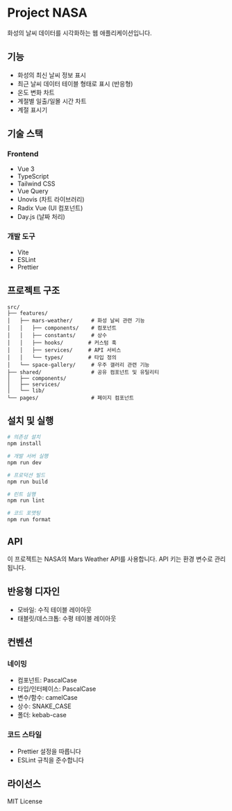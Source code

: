 # Project NASA

화성의 날씨 데이터를 시각화하는 웹 애플리케이션입니다.

## 기능

- 화성의 최신 날씨 정보 표시
- 최근 날씨 데이터 테이블 형태로 표시 (반응형)
- 온도 변화 차트
- 계절별 일출/일몰 시간 차트
- 계절 표시기

## 기술 스택

### Frontend

- Vue 3
- TypeScript
- Tailwind CSS
- Vue Query
- Unovis (차트 라이브러리)
- Radix Vue (UI 컴포넌트)
- Day.js (날짜 처리)

### 개발 도구

- Vite
- ESLint
- Prettier

## 프로젝트 구조

```
src/
├── features/
│   ├── mars-weather/      # 화성 날씨 관련 기능
│   │   ├── components/    # 컴포넌트
│   │   ├── constants/     # 상수
│   │   ├── hooks/        # 커스텀 훅
│   │   ├── services/     # API 서비스
│   │   └── types/        # 타입 정의
│   └── space-gallery/     # 우주 갤러리 관련 기능
├── shared/                # 공유 컴포넌트 및 유틸리티
│   ├── components/
│   ├── services/
│   └── lib/
└── pages/                 # 페이지 컴포넌트
```

## 설치 및 실행

```bash
# 의존성 설치
npm install

# 개발 서버 실행
npm run dev

# 프로덕션 빌드
npm run build

# 린트 실행
npm run lint

# 코드 포맷팅
npm run format
```

## API

이 프로젝트는 NASA의 Mars Weather API를 사용합니다. API 키는 환경 변수로 관리됩니다.

## 반응형 디자인

- 모바일: 수직 테이블 레이아웃
- 태블릿/데스크톱: 수평 테이블 레이아웃

## 컨벤션

### 네이밍

- 컴포넌트: PascalCase
- 타입/인터페이스: PascalCase
- 변수/함수: camelCase
- 상수: SNAKE_CASE
- 폴더: kebab-case

### 코드 스타일

- Prettier 설정을 따릅니다
- ESLint 규칙을 준수합니다

## 라이선스

MIT License

